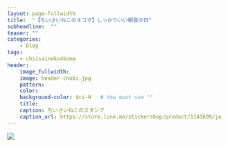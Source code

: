 ```yaml
---
layout: page-fullwidth
title:  "【ちいさいねこの４コマ】しっかりいい朝食の日"
subheadline:  ""
teaser: ""
categories:
    - blog
tags:
    - chiisaineko4koma
header:
    image_fullwidth:
    image: header-chobi.jpg
    pattern:
    color:
    background-color: $ci-9   # You must use ""
    title:
    caption: ちいさいねこのスタンプ
    caption_url: https://store.line.me/stickershop/product/1141699/ja
---
```


![](https://lh3.googleusercontent.com/pw/ACtC-3csrH8tJ_cAXoEbsE7fCaBfOr8IG9pMwv6uA-KUhU-ozd4O-6mCiM1ZKJT8xoO5srbGecc4Gg7tHvBK--VgdpRPUeo4bdVva2G4obtPO63Z-uZqWEalggvubWrbJxv-KPHXkVrARE8Pn0cmPzlSaSLR=w449-h635-no?authuser=2)